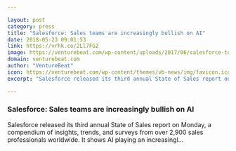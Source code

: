 ```yaml
---

layout: post
category: press
title: "Salesforce: Sales teams are increasingly bullish on AI"
date: 2018-05-23 09:01:53
link: https://vrhk.co/2Ll7FG2
image: https://venturebeat.com/wp-content/uploads/2017/06/salesforce-tower-indianapolis.jpg?fit=3000%2C1950&strip=all
domain: venturebeat.com
author: "VentureBeat"
icon: https://venturebeat.com/wp-content/themes/vb-news/img/favicon.ico
excerpt: "Salesforce released its third annual State of Sales report on Monday, a compendium of insights, trends, and surveys from over 2,900 sales professionals worldwide. It shows AI playing an increasingl…"

---
```


### Salesforce: Sales teams are increasingly bullish on AI

Salesforce released its third annual State of Sales report on Monday, a compendium of insights, trends, and surveys from over 2,900 sales professionals worldwide. It shows AI playing an increasingl…